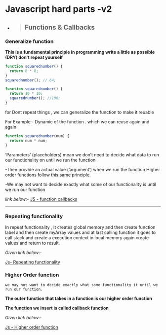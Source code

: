 # Javascript hard parts -v2

- > ## Functions & Callbacks

### Generalize function

**This is a fundamental principle in programming write a little as possible (DRY) don't repeat yourself**

```javascript
function squarednumber() {
  return 8 * 8;
}
squarednumber(); // 64;
```

```javascript
function squarednumber() {
  return 10 * 10;
  squarednumber(); //100;
}
```

for Dont repeat things , we can generalize the function to make it reuable

For Example:- Dynamic of the function . which we can reuse again and again

```javascript
function squarednumber(num) {
  return num * num;
}
```

‘Parameters’ (placeholders) mean we don’t need to decide what data to run our functionality on until we run the function

-Then provide an actual value (‘argument’)
   when we run the function Higher order functions follow this same principle.

-We may not want to decide exactly what some of our functionality is until we run our function

_link below:-_
[JS - function callbacks](../Js/Functions%20%26%20callbacks/Generalized%20function.js)

---

### Repeating functionality

In repeat functionality , It creates global memory and then create function label and then create myArray values and at last calling function it goes to call stack and create a execution context in local memory again create values and return to result.

_Given link below_:-

[Js- Repeating functionality](../Js/Functions%20%26%20callbacks/Repeating%20functionality.js)

### Higher Order function

`we may not want to decide exactly what some functionality it until we run our function.`

**The outer function that takes in a function is our higher order function**

**The function we insert is called callback function**

_Given link below_:-

[Js - Higher order function](../Js/Functions%20%26%20callbacks/Higher%20order%20function.js)
